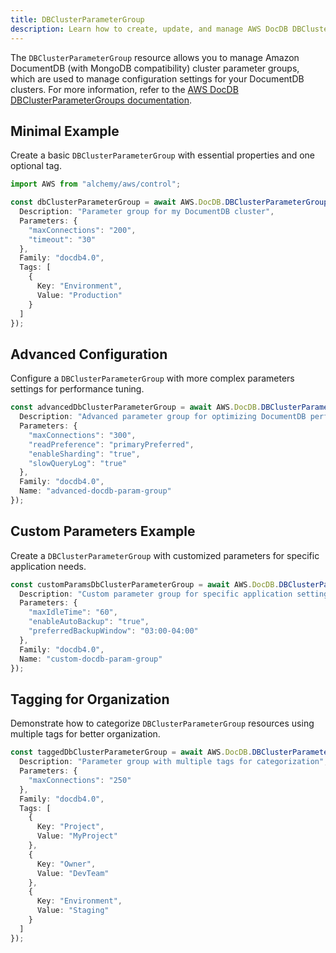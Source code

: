 ```yaml
---
title: DBClusterParameterGroup
description: Learn how to create, update, and manage AWS DocDB DBClusterParameterGroups using Alchemy Cloud Control.
---
```



The `DBClusterParameterGroup` resource allows you to manage Amazon DocumentDB (with MongoDB compatibility) cluster parameter groups, which are used to manage configuration settings for your DocumentDB clusters. For more information, refer to the [AWS DocDB DBClusterParameterGroups documentation](https://docs.aws.amazon.com/docdb/latest/userguide/).

## Minimal Example

Create a basic `DBClusterParameterGroup` with essential properties and one optional tag.

```ts
import AWS from "alchemy/aws/control";

const dbClusterParameterGroup = await AWS.DocDB.DBClusterParameterGroup("myDbClusterParamGroup", {
  Description: "Parameter group for my DocumentDB cluster",
  Parameters: {
    "maxConnections": "200",
    "timeout": "30"
  },
  Family: "docdb4.0",
  Tags: [
    {
      Key: "Environment",
      Value: "Production"
    }
  ]
});
```

## Advanced Configuration

Configure a `DBClusterParameterGroup` with more complex parameters settings for performance tuning.

```ts
const advancedDbClusterParameterGroup = await AWS.DocDB.DBClusterParameterGroup("advancedDbClusterParamGroup", {
  Description: "Advanced parameter group for optimizing DocumentDB performance",
  Parameters: {
    "maxConnections": "300",
    "readPreference": "primaryPreferred",
    "enableSharding": "true",
    "slowQueryLog": "true"
  },
  Family: "docdb4.0",
  Name: "advanced-docdb-param-group"
});
```

## Custom Parameters Example

Create a `DBClusterParameterGroup` with customized parameters for specific application needs.

```ts
const customParamsDbClusterParameterGroup = await AWS.DocDB.DBClusterParameterGroup("customParamsDbClusterParamGroup", {
  Description: "Custom parameter group for specific application settings",
  Parameters: {
    "maxIdleTime": "60",
    "enableAutoBackup": "true",
    "preferredBackupWindow": "03:00-04:00"
  },
  Family: "docdb4.0",
  Name: "custom-docdb-param-group"
});
```

## Tagging for Organization

Demonstrate how to categorize `DBClusterParameterGroup` resources using multiple tags for better organization.

```ts
const taggedDbClusterParameterGroup = await AWS.DocDB.DBClusterParameterGroup("taggedDbClusterParamGroup", {
  Description: "Parameter group with multiple tags for categorization",
  Parameters: {
    "maxConnections": "250"
  },
  Family: "docdb4.0",
  Tags: [
    {
      Key: "Project",
      Value: "MyProject"
    },
    {
      Key: "Owner",
      Value: "DevTeam"
    },
    {
      Key: "Environment",
      Value: "Staging"
    }
  ]
});
```
